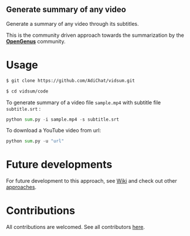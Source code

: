 ## Generate summary of any video

Generate a summary of any video through its subtitles.

This is the community driven approach towards the summarization by the **[OpenGenus](https://github.com/opengenus)** community.

# Usage

```sh
$ git clone https://github.com/AdiChat/vidsum.git

$ cd vidsum/code

```
To generate summary of a video file `sample.mp4` with subtitle file `subtitle.srt` : 
```python
python sum.py -i sample.mp4 -s subtitle.srt 
```
To download a YouTube video from url:
```python
python sum.py -u "url"
```

# Future developments

For future development to this approach, see [Wiki](https://github.com/AdiChat/vidsum/wiki/Future_developments) and check out other [approaches](https://github.com/AdiChat/vidsum/wiki/Other-approaches).

# Contributions

All contributions are welcomed. See all contributors [here](https://github.com/AdiChat/vidsum/graphs/contributors).
